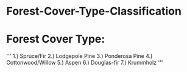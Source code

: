 # Forest-Cover-Type-Classification

# Forest Cover Type: 
'''
1.) Spruce/Fir
2.) Lodgepole Pine
3.) Ponderosa Pine
4.) Cottonwood/Willow
5.) Aspen
6.) Douglas-fir
7.) Krummholz
'''
